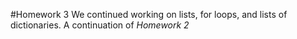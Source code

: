 #Homework 3
We continued working on lists, for loops, and lists of dictionaries. A continuation of *Homework 2*
